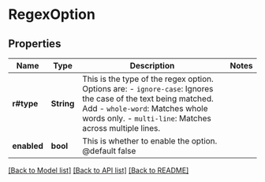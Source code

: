 # RegexOption

## Properties

Name | Type | Description | Notes
------------ | ------------- | ------------- | -------------
**r#type** | **String** | This is the type of the regex option. Options are: - `ignore-case`: Ignores the case of the text being matched. Add - `whole-word`: Matches whole words only. - `multi-line`: Matches across multiple lines. | 
**enabled** | **bool** | This is whether to enable the option.  @default false | 

[[Back to Model list]](../README.md#documentation-for-models) [[Back to API list]](../README.md#documentation-for-api-endpoints) [[Back to README]](../README.md)


